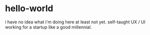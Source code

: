 # hello-world
i have no idea what i'm doing here
at least not yet.
self-taught UX / UI
working for a startup like a good millennial.
